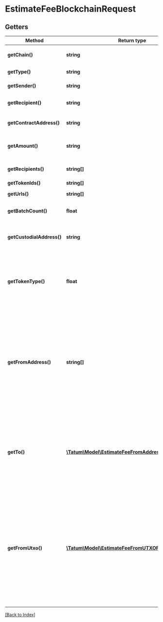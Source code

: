 # EstimateFeeBlockchainRequest

## Getters

Method | Return type | Description | Notes
------------ | ------------- | ------------- | -------------
**getChain()** | **string** | Blockchain to estimate fee for. |
**getType()** | **string** | Type of transaction |
**getSender()** | **string** | Sender address |
**getRecipient()** | **string** | Blockchain address to send assets |
**getContractAddress()** | **string** | Contract address of the token |
**getAmount()** | **string** | Amount to be sent in native asset, ERC20 or ERC1155 |
**getRecipients()** | **string[]** | Blockchain addresses to mint tokens to |
**getTokenIds()** | **string[]** | Token IDs |
**getUrls()** | **string[]** | Metadata URLs |
**getBatchCount()** | **float** | Number of addresses to create |
**getCustodialAddress()** | **string** | Contract address of custodial wallet contract |
**getTokenType()** | **float** | Type of the token to transfer from gas pump wallet. 0 - ERC20, 1 - ERC721, 2 - ERC1155, 3 - native asset |
**getFromAddress()** | **string[]** | Array of addresses. Tatum will automatically scan last 100 transactions for each address and will use all of the unspent values. We advise to use this option if you have 1 address per 1 transaction only. |
**getTo()** | [**\Tatum\Model\EstimateFeeFromAddressToInner[]**](EstimateFeeFromAddressToInner.md) | Array of addresses and values to send bitcoins to. Values must be set in BTC. Difference between from and to is transaction fee. |
**getFromUtxo()** | [**\Tatum\Model\EstimateFeeFromUTXOFromUTXOInner[]**](EstimateFeeFromUTXOFromUTXOInner.md) | Array of transaction hashes, index of UTXO in it and corresponding private keys. Use this option if you want to calculate amount to send manually. Either fromUTXO or fromAddress must be present. |

[[Back to Index]](../index.md)
